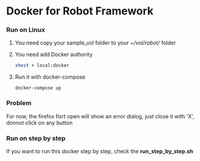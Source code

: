 # Docker for Robot Framework

### Run on Linux

1. You need copy your sample_vol folder to your *~/vol/robot/* folder

2. You need add Docker authority

    ```bash
    xhost + local:docker
    ```

3. Run it with docker-compose

    ```
    docker-compose up
    ``` 

### Problem

For now, the firefox fisrt open will show an error dialog, just close it with 'X', donnot click on any button

### Run on step by step

If you want to run this docker step by step, check the **run_step_by_step.sh**


